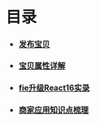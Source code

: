 # 目录

- #### [发布宝贝](/Notes/publish.html)
- #### [宝贝属性详解](/Notes/goodsProps.html)
- #### [fie升级React16实录](/Notes/fieReactUpgrade.html)
- #### [商家应用知识点梳理](/Notes/miniapp.html)
